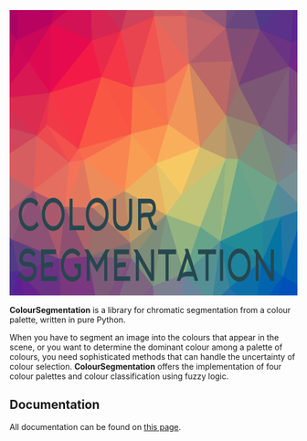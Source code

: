 <p align="center">
  <img src="colour_segmentation/docs/colour_segmentation_logo.png" height="500">
</p>

**ColourSegmentation** is a library for chromatic segmentation from a colour palette, written in pure Python.

When you have to segment an image into the colours that appear in the scene, or you want to determine the dominant colour among a palette of colours, you need sophisticated methods that can handle the uncertainty of colour selection. **ColourSegmentation** offers the implementation of four colour palettes and colour classification using fuzzy logic.

## Documentation

All documentation can be found on [this page](https://mmunar97.gitbook.io/colour-segmentation/).
